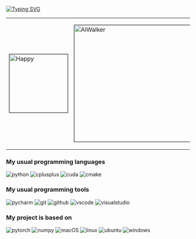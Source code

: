 <p align="left">
<a href="https://github.com/HappyAIWalker">
	<img src="https://readme-typing-svg.demolab.com?font=Georgia&size=18&duration=2000&pause=100&multiline=true&width=500&height=100&lines=Happy; AI+Researcher | AI+Engineer; Image Processing  | Computer Vision; Making The World Look Clearer and Better." alt="Typing SVG" />
</a>




<table width="100%" border="0" cellspacing="15" cellpadding="0">
<tbody>
  <tr>
    <td width="15%">
        <a href="https://github.com/HappyAIWalker/HappyAIWalker/happy.png"><img alt="Happy" src="https://github.com/HappyAIWalker/HappyAIWalker/happy.png" width="160" border="1"></a>
    </td>
    <td>
    <p> 
        <a><img alt="AIWalker" src="https://github.com/HappyAIWalker/HappyAIWalker/aiwalker.png" width="320" border="1"></a>
    </p>
    </td>
    <td width="45%">
        <p align="left"> <img src="https://github-readme-stats.vercel.app/api?username=HappyAIWalker&show_icons=true&include_all_commits=true&count_private=true" alt="aiwalker" /> </p>
    </td>
   </tr>
</tbody>
</table>


### My usual programming languages

<p align="left">
  <img alt="python" src="https://img.shields.io/badge/Python-3776AB?style=flat-square&logo=python&logoColor=white" >
  <img alt="cplusplus" src="https://img.shields.io/badge/C%2B%2B-00599C?style=flat-square&logo=c%2B%2B&logoColor=white" >
  <img alt="cuda" src="https://img.shields.io/badge/CUDA-00599C?style=flat-square&logo=c%2B%2B&logoColor=white" >    
  <img alt="cmake" src="https://img.shields.io/badge/CMake-064F8C?style=flat-square&logo=cmake&logoColor=white" >
</p>


### My usual programming tools

<p align="left">
  <img alt="pycharm" src="https://img.shields.io/badge/pycharm-0078D4?style=flat-square&logo=pycharm&logoColor=white" >  
  <img alt="git" src="https://img.shields.io/badge/Git-F05032?style=flat-square&logo=git&logoColor=white" >
  <img alt="github" src="https://img.shields.io/badge/GitHub-100000?style=flat-square&logo=github&logoColor=white" >  
  <img alt="vscode" src="https://img.shields.io/badge/vscode-0078D4?style=flat-square&logo=visual%20studio%20code&logoColor=white" >  
  <img alt="visualstudio" src="https://img.shields.io/badge/visualstudio-0078D4?style=flat-square&logo=visualstudio&logoColor=white" >
</p>


### My project is based on

<p align="left">
  <img alt="pytorch" src="https://img.shields.io/badge/PyTorch-EE4C2C?style=flat-square&logo=PyTorch&logoColor=white" >  
  <img alt="numpy" src="https://img.shields.io/badge/Numpy-777BB4?style=flat-square&logo=numpy&logoColor=white" >
  <img alt="macOS" src="https://img.shields.io/badge/macOS-000000?style=flat-square&logo=apple&logoColor=white">
  <img alt="linux" src="https://img.shields.io/badge/Linux-FCC624?style=flat-square&logo=linux&logoColor=black" >
  <img alt="ubuntu" src="https://img.shields.io/badge/Ubuntu-E95420?style=flat-square&logo=ubuntu&logoColor=white" >
  <img alt="windows" src="https://img.shields.io/badge/windows-FCC624?style=flat-square&logo=windows&logoColor=black" >  
</p>

